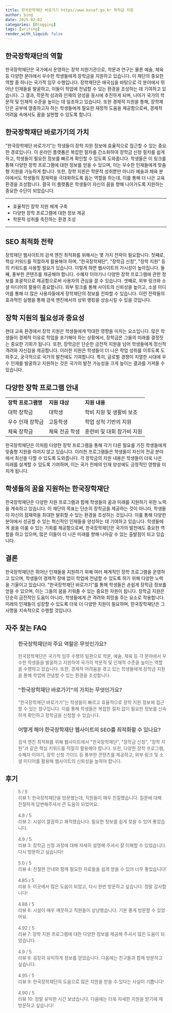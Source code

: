 ```yaml
---
title: 한국장학재단 바로가기 https//www.kosaf.go.kr 학자금 지원
author: bing
date: 2025-02-02
categories: [Blogging]
tags: [writing]
render_with_liquid: false
---
```



<h2 id='한국장학재단의 역할'>한국장학재단의 역할</h2>

<p>한국장학재단은 국가에서 운영하는 장학 지원기관으로, 학문과 연구는 물론 예술, 체육 등 다양한 분야에서 우수한 학생들에게 장학금을 지원하고 있습니다. 이 재단의 중요한 역할 중 하나는 국가적 임무 수행입니다. 장학재단은 애국심을 바탕으로 각 분야에서 뛰어난 인재들을 발굴하고, 이들이 학업에 전념할 수 있는 환경을 조성하는 데 기여하고 있습니다. 그 결과, 학문적 성과와 인재의 양성을 동시에 추진하게 되며, 나아가 국가의 학문적 및 인재적 수준을 높이는 데 일조하고 있습니다. 또한 경제적 지원을 통해, 장학재단은 공부에 열중하고자 하는 학생들에게 필요한 재정적 도움을 제공함으로써, 경제적 어려움 속에서도 꿈을 실현할 수 있도록 합니다.</p>

<h2 id='한국장학재단 바로가기의 가치'>한국장학재단 바로가기의 가치</h2>

<p>"한국장학재단 바로가기"는 학생들이 장학 지원 정보에 효율적으로 접근할 수 있는 중요한 경로입니다. 이 온라인 플랫폼은 복잡한 절차를 간소화하여 장학금 신청 절차를 쉽게 하고, 학생들이 필요한 정보를 빠르게 확인할 수 있도록 도와줍니다. 학생들은 이 링크를 통해 다양한 장학 프로그램에 대한 정보를 얻을 수 있으며, 이는 우수한 인재들에게 맞춤형 지원을 가능하게 합니다. 또한, 장학 지원은 학문적 성취뿐만 아니라 예술과 체육 분야에서도 학생들의 잠재력을 극대화하도록 돕는 역할을 하는데, 이를 통해 더 나은 교육 환경을 조성합니다. 결국 이 플랫폼은 학생들이 자신의 꿈을 향해 나아가도록 지원하는 중요한 수단이 되었습니다.</p>

<hr />

<ul>
    <li>효율적인 장학 지원 체계 구축</li>
    <li>다양한 장학 프로그램에 대한 정보 제공</li>
    <li>학문적 성취를 촉진하는 환경 조성</li>
</ul>

<hr />

<h2 id='SEO 최적화 전략'>SEO 최적화 전략</h2>

<p>장학재단 웹사이트의 검색 엔진 최적화를 위해서는 몇 가지 전략이 필요합니다. 첫째로, 핵심 키워드를 적절하게 활용해야 하며, "한국장학재단", "장학금 신청", "장학 지원" 등의 키워드를 사용할 필요가 있습니다. 이렇게 하면 웹사이트의 가시성이 높아집니다. 둘째, 풍부한 콘텐츠를 제공해야 합니다. 수혜자 이야기나 다양한 장학 프로그램에 관한 정보를 포괄적으로 제공함으로써 사용자의 관심을 끌 수 있습니다. 셋째로, 외부 링크와 소셜 미디어의 활용이 중요합니다. 외부 링크를 통해 사이트의 신뢰성을 높이고, 소셜 미디어를 통해 더 많은 사용자들에게 장학재단의 정보를 전파할 수 있습니다. 이런 전략들의 효과적인 실행을 통해 검색 엔진에서의 상위 랭킹을 상승시킬 수 있을 것입니다.</p>

<h2 id='장학 지원의 필요성과 중요성'>장학 지원의 필요성과 중요성</h2>

<p>현대 교육 환경에서 장학 지원은 학생들에게 막대한 영향을 미치는 요소입니다. 많은 학생들이 경제적 이유로 학업을 포기해야 하는 상황에서, 장학금은 그들의 미래를 결정짓는 중요한 기회가 됩니다. 또한, 장학금은 단순한 금전적 지원을 넘어 학생들에게 정신적 격려와 자신감을 제공합니다. 이러한 지원은 학생들이 더 나은 학업 성취를 이루도록 도와주고, 궁극적으로 국가의 발전에도 기여합니다. 특히, 글로벌 경쟁이 치열한 시대에 우수 인재를 발굴하고 지원하는 것은 국가의 발전 가능성을 크게 높이는 결과를 가져올 수 있습니다.</p>

<h2 id='다양한 장학 프로그램 안내'>다양한 장학 프로그램 안내</h2>

<table>
    <tr>
        <td><b>장학 프로그램명</b></td>
        <td><b>지원 대상</b></td>
        <td><b>지원 내용</b></td>
    </tr>
    <tr>
        <td>대학 장학금</td>
        <td>대학생</td>
        <td>학비 지원 및 생활비 보조</td>
    </tr>
    <tr>
        <td>우수 인재 장학금</td>
        <td>고등학생</td>
        <td>학업 성적 기반의 지원</td>
    </tr>
    <tr>
        <td>체육 장학금</td>
        <td>체육 전공 학생</td>
        <td>훈련비 및 대회 참가비 지원</td>
    </tr>
</table>

<p>한국장학재단은 이처럼 다양한 장학 프로그램을 통해 각기 다른 필요를 가진 학생들에게 맞춤형 지원을 아끼지 않고 있습니다. 이러한 프로그램들은 학생들이 자신의 전공 분야에서 최선을 다할 수 있도록 도와줍니다. 각 장학금의 지원 내용은 학생들이 더욱 나은 미래를 설계할 수 있도록 기여하며, 이는 국가 전체의 인재 양성에도 긍정적인 영향을 미치게 됩니다.</p>

<h2 id='학생들의 꿈을 지원하는 한국장학재단'>학생들의 꿈을 지원하는 한국장학재단</h2>

<p>한국장학재단은 다양한 지원 프로그램과 함께 학생들의 꿈과 미래를 지원하기 위한 노력을 계속하고 있습니다. 이 재단의 목표는 단순히 장학금을 제공하는 것이 아니라, 학생들이 자신의 잠재력을 최대한 발휘할 수 있는 환경을 조성하는 것입니다. 이를 통해 다양한 분야에서 성공할 수 있는 혁신적인 인재들을 양성하는 데 기여하고 있습니다. 학생들에게 꿈을 이룰 수 있는 기회를 제공함으로써, 한국장학재단은 국가의 발전에도 중요한 역할을 하고 있으며, 많은 이들이 더 나은 미래를 향해 나아갈 수 있는 출발점이 되고 있습니다.</p>

<h2 id='결론'>결론</h2>

<p>한국장학재단은 뛰어난 인재들을 지원하기 위해 여러 체계적인 장학 프로그램을 운영하고 있으며, 학생들이 경제적 장애 없이 학업에 전념할 수 있도록 하기 위해 다양한 노력을 기울이고 있습니다. "한국장학재단 바로가기"를 통해 학생들은 손쉽게 장학금 정보를 얻을 수 있으며, 이는 그들의 꿈을 키워줄 수 있는 중요한 자원이 됩니다. 장학금 지원은 단순히 금전적인 도움이 아니라, 학생들에게 큰 격려와 희망을 주는 요소로 작용합니다. 미래의 인재들이 성장할 수 있도록 더욱 더 다양한 지원이 필요하며, 한국장학재단은 그 사명을 지속적으로 수행할 것입니다.</p>


<h2 id='자주_찾는_FAQ'>자주 찾는 FAQ</h2>
<div itemscope="" itemtype="https://schema.org/FAQPage"> 
<blockquote> 
<div itemscope="" itemprop="mainEntity" itemtype="https://schema.org/Question"> 
<h3 itemprop="name">한국장학재단의 주요 역할은 무엇인가요?</h3> 
<div itemscope="" itemprop="acceptedAnswer" itemtype="https://schema.org/Answer"> 
<span itemprop="text"> 
<p>한국장학재단은 국가적 임무 수행의 일환으로 학문, 예술, 체육 등 각 분야에서 우수한 학생들을 발굴하고 지원하여 국가의 학문적 및 인재적 수준을 높이는 역할을 수행하고 있습니다. 또한, 경제적 어려움을 겪고 있는 학생들에게 장학금 지원을 통해 학업에 전념할 수 있는 환경을 조성합니다.</p> 
</span> 
</div> 
</div> 

<div itemscope="" itemprop="mainEntity" itemtype="https://schema.org/Question"> 
<h3 itemprop="name">"한국장학재단 바로가기"의 가치는 무엇인가요?</h3> 
<div itemscope="" itemprop="acceptedAnswer" itemtype="https://schema.org/Answer"> 
<span itemprop="text"> 
<p>"한국장학재단 바로가기"는 학생들이 빠르고 효율적으로 장학 지원 정보에 접근할 수 있는 창구입니다. 이를 통해 학생들은 복잡한 절차 없이 필요한 정보를 신속하게 확인하고 장학금을 신청할 수 있습니다.</p> 
</span> 
</div> 
</div> 

<div itemscope="" itemprop="mainEntity" itemtype="https://schema.org/Question"> 
<h3 itemprop="name">어떻게 해야 한국장학재단 웹사이트의 SEO를 최적화할 수 있나요?</h3> 
<div itemscope="" itemprop="acceptedAnswer" itemtype="https://schema.org/Answer"> 
<span itemprop="text"> 
<p>검색 엔진 최적화를 위해 웹사이트에서 "한국장학재단", "장학금 신청", "장학 지원"과 같은 핵심 키워드를 적절히 활용해야 합니다. 또한, 다양한 장학 프로그램, 수혜자 이야기, 장학 신청 가이드 등 풍부한 콘텐츠를 제공하고, 외부 링크 및 소셜 미디어를 활용해 웹사이트의 신뢰성을 높여야 합니다.</p> 
</span> 
</div> 
</div> 
</blockquote> 
</div>
<h2 id='후기'>후기</h2>
<div itemscope itemtype="https://schema.org/Product">
  <blockquote>
  <div itemprop="review" itemscope itemtype="https://schema.org/Review">
      <div itemprop="reviewRating" itemscope itemtype="https://schema.org/Rating"> <span itemprop="ratingValue">5</span> / <span itemprop="bestRating">5</span> </div>
      <span itemprop="reviewBody">리뷰 1: 한국장학재단을 방문했는데, 직원들이 매우 친절했습니다. 질문에 대해 친절하게 답변해주셔서 큰 도움이 되었어요.</span>
  </div>
  <br>
  <div itemprop="review" itemscope itemtype="https://schema.org/Review">
      <div itemprop="reviewRating" itemscope itemtype="https://schema.org/Rating"> <span itemprop="ratingValue">4.8</span> / <span itemprop="bestRating">5</span> </div>
      <span itemprop="reviewBody">리뷰 2: 시설이 깔끔하고 쾌적했습니다. 필요한 정보를 쉽게 찾을 수 있어 좋았습니다.</span>
  </div>
  <br>
  <div itemprop="review" itemscope itemtype="https://schema.org/Review">
      <div itemprop="reviewRating" itemscope itemtype="https://schema.org/Rating"> <span itemprop="ratingValue">4.9</span> / <span itemprop="bestRating">5</span> </div>
      <span itemprop="reviewBody">리뷰 3: 장학금 신청 과정에 대해 자세히 설명해 주셔서 잘 이해할 수 있었습니다. 다시 방문하고 싶습니다!</span>
  </div>
  <br>
  <div itemprop="review" itemscope itemtype="https://schema.org/Review">
      <div itemprop="reviewRating" itemscope itemtype="https://schema.org/Rating"> <span itemprop="ratingValue">5.0</span> / <span itemprop="bestRating">5</span> </div>
      <span itemprop="reviewBody">리뷰 4: 친절한 안내와 함께 필요한 자료들을 쉽게 얻을 수 있어 너무 좋았습니다!</span>
  </div>
  <br>
  <div itemprop="review" itemscope itemtype="https://schema.org/Review">
      <div itemprop="reviewRating" itemscope itemtype="https://schema.org/Rating"> <span itemprop="ratingValue">4.85</span> / <span itemprop="bestRating">5</span> </div>
      <span itemprop="reviewBody">리뷰 5: 이곳에서 많은 도움이 되었고, 다시 한번 방문하고 싶습니다. 정말 감사합니다!</span>
  </div>
  <br>
  <div itemprop="review" itemscope itemtype="https://schema.org/Review">
      <div itemprop="reviewRating" itemscope itemtype="https://schema.org/Rating"> <span itemprop="ratingValue">4.88</span> / <span itemprop="bestRating">5</span> </div>
      <span itemprop="reviewBody">리뷰 6: 시설이 매우 깨끗하고 직원들이 상냥했습니다. 기분 좋게 방문할 수 있었어요.</span>
  </div>
  <br>
  <div itemprop="review" itemscope itemtype="https://schema.org/Review">
      <div itemprop="reviewRating" itemscope itemtype="https://schema.org/Rating"> <span itemprop="ratingValue">4.92</span> / <span itemprop="bestRating">5</span> </div>
      <span itemprop="reviewBody">리뷰 7: 장학 지원 프로그램에 대한 다양한 정보를 제공해 주셔서 많은 도움이 되었습니다.</span>
  </div>
  <br>
  <div itemprop="review" itemscope itemtype="https://schema.org/Review">
      <div itemprop="reviewRating" itemscope itemtype="https://schema.org/Rating"> <span itemprop="ratingValue">4.9</span> / <span itemprop="bestRating">5</span> </div>
      <span itemprop="reviewBody">리뷰 8: 굉장히 유익하게 정보를 얻었습니다. 다음에는 친구들과 함께 방문하고 싶습니다.</span>
  </div>
  <br>
  <div itemprop="review" itemscope itemtype="https://schema.org/Review">
      <div itemprop="reviewRating" itemscope itemtype="https://schema.org/Rating"> <span itemprop="ratingValue">4.95</span> / <span itemprop="bestRating">5</span> </div>
      <span itemprop="reviewBody">리뷰 9: 한국장학재단의 도움으로 많은 지원을 받을 수 있다는 사실이 기쁩니다!</span>
  </div>
  <br>
  <div itemprop="review" itemscope itemtype="https://schema.org/Review">
      <div itemprop="reviewRating" itemscope itemtype="https://schema.org/Rating"> <span itemprop="ratingValue">4.90</span> / <span itemprop="bestRating">5</span> </div>
      <span itemprop="reviewBody">리뷰 10: 정말 유익한 시간 보냈습니다. 다음에는 더욱 자세한 지원을 받기에 재방문하고 싶습니다!</span>
  </div>
  </blockquote>
</div>
